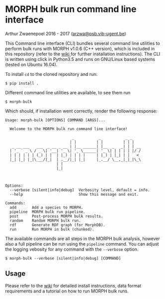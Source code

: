 # MORPH bulk run command line interface
Arthur Zwaenepoel 2016 - 2017
(arzwa@psb.vib-ugent.be)

This Command line interface (CLI) bundles several command line utilities to
perform bulk runs with MORPH v1.0.6 (C++ version), which is included in this
repository (refer to the <a href='https://gitlab.psb.ugent.be/arzwa/morph-bulk/wikis/home'>wiki
</a> for further installation instructions). The CLI is written using click in
Python3.5 and runs on GNU/Linux based systems (tested on Ubuntu 16.04).

To install `cd` to the cloned repository and run:

    $ pip install .

Different command line utilities are available, to see them run

    $ morph-bulk

Which should, if installation went correctly, render the following
response:

    Usage: morph-bulk [OPTIONS] COMMAND [ARGS]...

      Welcome to the MORPH bulk run command line interface!

                                  _           _           _ _
                                 | |         | |         | | |
       _ __ ___   ___  _ __ _ __ | |__ ______| |__  _   _| | | __
      | '_ ` _ \ / _ \| '__| '_ \| '_ \______| '_ \| | | | | |/ /
      | | | | | | (_) | |  | |_) | | | |     | |_) | |_| | |   <
      |_| |_| |_|\___/|_|  | .__/|_| |_|     |_.__/ \__,_|_|_|\_\
                           | |
                           |_|



    Options:
      --verbose [silent|info|debug]  Verbosity level, default = info.
      --help                         Show this message and exit.

    Commands:
      add       Add a species to MORPH.
      pipeline  MORPH bulk run pipeline.
      post      Post-process MORPH bulk results.
      random    Random MORPH bulk run.
      rdf       Generate RDF graph (for MorphDB).
      run       Run MORPH in bulk (chunked).


The available commands are all steps in the MORPH bulk analysis, however
also a full pipeline can be run using the ``pipeline`` command.
You can adjust the logging vebosity for any command with the `--verbose`
option.

    $ morph-bulk --verbose [silent|info|debug] [COMMAND]

## Usage
Please refer to the <a href='https://gitlab.psb.ugent.be/arzwa/morph-bulk/wikis/home'>wiki</a>
for detailed install instructions, data format requirements and a tutorial 
on how to run MORPH bulk runs.

